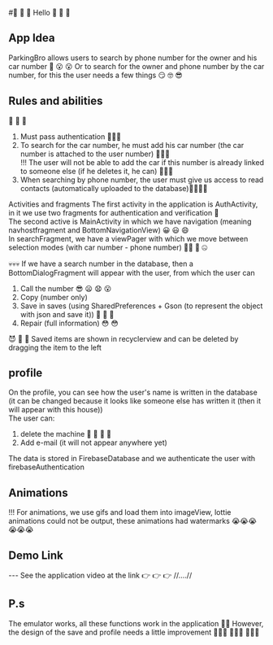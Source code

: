 #👋 👋 👋 Hello 👋 👋 👋

## App Idea
ParkingBro allows users to search by phone number for the owner and his car number 🤫 😮 😮
Or to search for the owner and phone number by the car number, for this the user needs a few things 😏 🤓 😎

## Rules and abilities
🧐 🧐 🧐
1. Must pass authentication 🥱🥱🥱
2. To search for the car number, he must add his car number (the car number is attached to the user number) 💩💩💩  
!!! The user will not be able to add the car if this number is already linked to someone else (if he deletes it, he can) 🤠👻😁  
3. When searching by phone number, the user must give us access to read contacts (automatically uploaded to the database)😮‍💨😮‍💨  

Activities and fragments
The first activity in the application is AuthActivity, in it we use two fragments for authentication and verification 🤡  
The second active is MainActivity in which we have navigation (meaning navhostfragment and BottomNavigationView) 😀 😃 😄  
In searchFragment, we have a viewPager with which we move between selection modes (with car number - phone number) 😵‍💫 🫥 🤐  

💀💀💀
If we have a search number in the database, then a BottomDialogFragment will appear with the user, from which the user can

1. Call the number 😎 😦 😧 😮  
2. Copy (number only)  
3. Save in saves (using SharedPreferences + Gson (to represent the object with json and save it)) 🥵 🥵 🥵  
4. Repair (full information) 😳 😳  

😈 👿 👹
Saved items are shown in recyclerview and can be deleted by dragging the item to the left  

## profile
On the profile, you can see how the user's name is written in the database (it can be changed because it looks like someone else has written it (then it will appear with this house))  
The user can:  
1. delete the machine 🥲 🥹 🥲 🥹  
2. Add e-mail (it will not appear anywhere yet)  

The data is stored in FirebaseDatabase and we authenticate the user with firebaseAuthentication  

## Animations
!!! For animations, we use gifs and load them into imageView, lottie animations could not be output, these animations had watermarks 😭😭😭😭😭😭  

## Demo Link
--- See the application video at the link 👉 👉 👉 //....//
## P.s
The emulator works, all these functions work in the application 🤩🥳 However, the design of the save and profile needs a little improvement 👏👏👏 🤪🤪🤪 🤑🤑🤑
